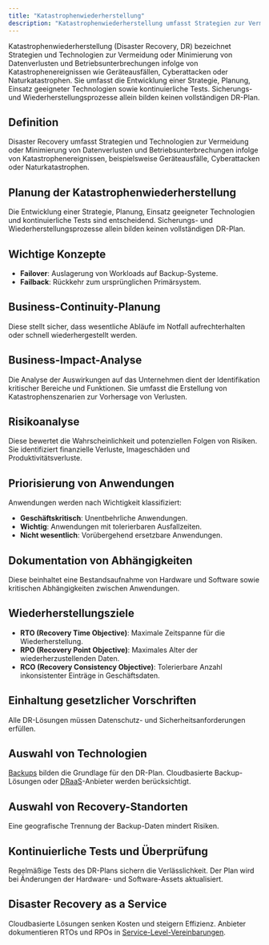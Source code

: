 ```yaml
---
title: "Katastrophenwiederherstellung"
description: "Katastrophenwiederherstellung umfasst Strategien zur Vermeidung oder Minimierung von Datenverlusten und Betriebsunterbrechungen. Planung beinhaltet Business-Impact-Analyse, Risikoanalyse und Wiederherstellungsziele. Technologien sind Backups und DRaaS. Tests und Überprüfung sind kontinuierlich."
---
```


Katastrophenwiederherstellung (Disaster Recovery, DR) bezeichnet Strategien und Technologien zur Vermeidung oder Minimierung von Datenverlusten und Betriebsunterbrechungen infolge von Katastrophenereignissen wie Geräteausfällen, Cyberattacken oder Naturkatastrophen. Sie umfasst die Entwicklung einer Strategie, Planung, Einsatz geeigneter Technologien sowie kontinuierliche Tests. Sicherungs- und Wiederherstellungsprozesse allein bilden keinen vollständigen DR-Plan.

## Definition
Disaster Recovery umfasst Strategien und Technologien zur Vermeidung oder Minimierung von Datenverlusten und Betriebsunterbrechungen infolge von Katastrophenereignissen, beispielsweise Geräteausfälle, Cyberattacken oder Naturkatastrophen.

## Planung der Katastrophenwiederherstellung
Die Entwicklung einer Strategie, Planung, Einsatz geeigneter Technologien und kontinuierliche Tests sind entscheidend. Sicherungs- und Wiederherstellungsprozesse allein bilden keinen vollständigen DR-Plan.

## Wichtige Konzepte
- **Failover**: Auslagerung von Workloads auf Backup-Systeme.
- **Failback**: Rückkehr zum ursprünglichen Primärsystem.

## Business-Continuity-Planung
Diese stellt sicher, dass wesentliche Abläufe im Notfall aufrechterhalten oder schnell wiederhergestellt werden.

## Business-Impact-Analyse
Die Analyse der Auswirkungen auf das Unternehmen dient der Identifikation kritischer Bereiche und Funktionen. Sie umfasst die Erstellung von Katastrophenszenarien zur Vorhersage von Verlusten.

## Risikoanalyse
Diese bewertet die Wahrscheinlichkeit und potenziellen Folgen von Risiken. Sie identifiziert finanzielle Verluste, Imageschäden und Produktivitätsverluste.

## Priorisierung von Anwendungen
Anwendungen werden nach Wichtigkeit klassifiziert:
- **Geschäftskritisch**: Unentbehrliche Anwendungen.
- **Wichtig**: Anwendungen mit tolerierbaren Ausfallzeiten.
- **Nicht wesentlich**: Vorübergehend ersetzbare Anwendungen.

## Dokumentation von Abhängigkeiten
Diese beinhaltet eine Bestandsaufnahme von Hardware und Software sowie kritischen Abhängigkeiten zwischen Anwendungen.

## Wiederherstellungsziele
- **RTO (Recovery Time Objective)**: Maximale Zeitspanne für die Wiederherstellung.
- **RPO (Recovery Point Objective)**: Maximales Alter der wiederherzustellenden Daten.
- **RCO (Recovery Consistency Objective)**: Tolerierbare Anzahl inkonsistenter Einträge in Geschäftsdaten.

## Einhaltung gesetzlicher Vorschriften
Alle DR-Lösungen müssen Datenschutz- und Sicherheitsanforderungen erfüllen.

## Auswahl von Technologien
[Backups](/open-fidup/lerninhalte/backup) bilden die Grundlage für den DR-Plan. Cloudbasierte Backup-Lösungen oder [DRaaS](/open-fidup/lerninhalte/disaster-recovery)-Anbieter werden berücksichtigt.

## Auswahl von Recovery-Standorten
Eine geografische Trennung der Backup-Daten mindert Risiken.

## Kontinuierliche Tests und Überprüfung
Regelmäßige Tests des DR-Plans sichern die Verlässlichkeit. Der Plan wird bei Änderungen der Hardware- und Software-Assets aktualisiert.

## Disaster Recovery as a Service
Cloudbasierte Lösungen senken Kosten und steigern Effizienz. Anbieter dokumentieren RTOs und RPOs in [Service-Level-Vereinbarungen](/open-fidup/lerninhalte/sla).